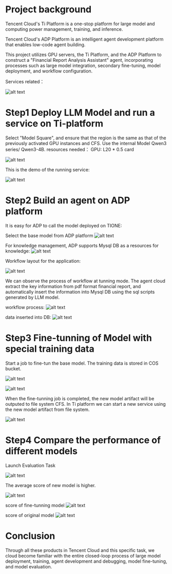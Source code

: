 # Project background

Tencent Cloud's Ti Platform is a one-stop platform for large model and computing power management, training, and inference. 

Tencent Cloud's ADP Platform is an intelligent agent development platform that enables low-code agent building. 

This project utilizes GPU servers, the Ti Platform, and the ADP Platform to construct a "Financial Report Analysis Assistant" agent, incorporating processes such as large model integration, secondary fine-tuning, model deployment, and workflow configuration.

Services related：

![alt text](image-1.png)

# Step1 Deploy LLM Model and run a service on Ti-platform

Select "Model Square", and ensure that the region is the same as that of the previously activated GPU instances and CFS.
Use the internal Model Qwen3 series/ Qwen3-4B.
resources needed：
GPU: L20 * 0.5 card

![alt text](image-2.png)

This is the demo of the running service:

![alt text](image-15.png)

# Step2 Build an agent on ADP platform
It is easy for ADP to call the model deployed on TIONE: 

Select the base model from ADP platform
![alt text](image-16.png)

For knowledge management, ADP supports Mysql DB as a resources for knowledge:
![alt text](image-17.png)

Workflow layout for the application:

![alt text](image-18.png)

We can observe the process of workflow at tunning mode. The agent cloud extract the key information from pdf format financial report, and automatically insert the information into Mysql DB using the sql scripts generated by LLM model.

workflow process:
![alt text](image-8.png)

data inserted into DB:
![alt text](image-7.png)

# Step3 Fine-tunning of Model with special training data

Start a job to fine-tun the base model. The training data is stored in COS bucket.

![alt text](image-19.png)


![alt text](image-20.png)

When the fine-tunning job is completed, the new model artifact will be outputed to file system CFS.
In Ti platform we can start a new service using the new model artifact from file system.

![alt text](image-3.png)


# Step4 Compare the performance of different models

Launch Evaluation Task

![alt text](image-11.png)

The average score of new model is higher.

![alt text](image-12.png)

score of fine-tunning model
![alt text](image-13.png)

score of original model
![alt text](image-21.png)


# Conclusion

Through all these products in Tencent Cloud and this specific task, we cloud become familiar with the entire closed-loop process of large model deployment, training, agent development and debugging, model fine-tuning, and model evaluation.